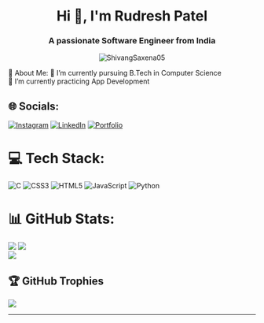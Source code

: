 
<h1 align="center">Hi 👋, I'm Rudresh Patel</h1>
<h3 align="center">A passionate Software Engineer from India</h3>
<p align="center"> <img src="https://komarev.com/ghpvc/?username=rudresh05&label=Profile%20views&color=0e75b6&style=flat" alt="ShivangSaxena05" /> </p>
💫 About Me:
🔭  I’m currently pursuing B.Tech in Computer  Science<br>🌱 I’m currently practicing App Development<br>


## 🌐 Socials:
[![Instagram](https://img.shields.io/badge/Instagram-%23E4405F.svg?logo=Instagram&logoColor=white)](https://instagram.com/rudra._) [![LinkedIn](https://img.shields.io/badge/LinkedIn-%230077B5.svg?logo=linkedin&logoColor=white)](https://www.linkedin.com/in/rudresh-patel-95a9b4284/) [![Portfolio](https://img.shields.io/badge/Portfolio-8A2BE2)](https://rudreshpatel.in)

# 💻 Tech Stack:
![C](https://img.shields.io/badge/c-%2300599C.svg?style=for-the-badge&logo=c&logoColor=white) ![CSS3](https://img.shields.io/badge/css3-%231572B6.svg?style=for-the-badge&logo=css3&logoColor=white) ![HTML5](https://img.shields.io/badge/html5-%23E34F26.svg?style=for-the-badge&logo=html5&logoColor=white) ![JavaScript](https://img.shields.io/badge/javascript-%23323330.svg?style=for-the-badge&logo=javascript&logoColor=%23F7DF1E) ![Python](https://img.shields.io/badge/python-3670A0?style=for-the-badge&logo=python&logoColor=ffdd54)
# 📊 GitHub Stats:
![](https://github-readme-stats.vercel.app/api?username=rudresh05&theme=radical&hide_border=false&include_all_commits=false&count_private=true)
![](https://github-readme-streak-stats.herokuapp.com/?user=rudresh05&theme=radical&hide_border=false)<br/>
![](https://github-readme-stats.vercel.app/api/top-langs/?username=rudresh05&theme=radical&hide_border=false&include_all_commits=false&count_private=true&layout=compact)

## 🏆 GitHub Trophies
![](https://github-profile-trophy.vercel.app/?username=rudresh05&theme=radical&no-frame=false&no-bg=true&margin-w=4)


---
